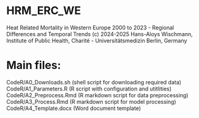 # HRM_ERC_WE
Heat Related Mortality in Western Europe 2000 to 2023 - Regional Differences and Temporal Trends
(c) 2024-2025 Hans-Aloys Wischmann, Institute of Public Health,
Charité - Universitätsmedizin Berlin, Germany

# Main files:
CodeR/A0_Downloads.sh   (shell script for downloading required data)
CodeR/A1_Parameters.R   (R script with configuration and utitlities)
CodeR/A2_Preprocess.Rmd (R markdown script for data preprocessing)
CodeR/A3_Process.Rmd    (R markdown script for model processing)
CodeR/A4_Template.docx  (Word document template)

